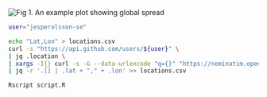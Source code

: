 <img src="example-plot.svg" title="Fig 1. An example plot showing global spread"/>

```bash
user="jesperolsson-se"

echo "Lat,Lon" > locations.csv
curl -s "https://api.github.com/users/${user}" \
| jq .location \
| xargs -I{} curl -s -G --data-urlencode "q={}" "https://nominatim.openstreetmap.org/search?format=json&limit=1" \
| jq -r '.[] | .lat + "," + .lon' >> locations.csv

Rscript script.R
``` 
